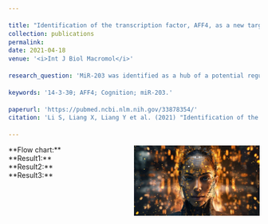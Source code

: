 ```yaml
---

title: "Identification of the transcription factor, AFF4, as a new target of miR-203 in CNS"
collection: publications
permalink: 
date: 2021-04-18
venue: '<i>Int J Biol Macromol</i>'

research_question: 'MiR-203 was identified as a hub of a potential regulatory miRNA network in central nervous system. Overexpressing of miR-203 in the frontal cortex of C57BL/6J wild type mouse induced neurodegeneration by increasing the apoptotic pathway and neuron death. AFF4, a transcription factor, was identified as a new bona fida protein target of miR-203 in CNS. The miRNA:mRNA interaction of miR-203 and AFF4 was verified using Dural-luciferase assay. Down-regulated expression of AFF4 was induced by overexpressing miR-203 both in vitro and in vivo. Open field test, Y maze and Morris water maze test were conducted for the behavioral assessment of the mice with stereotactic injection of lentiviral vector overexpressing miR-203 in the hippocampus. No anxiety-like behavior or impaired cognition was noticed in these mice. Consistent with the results of the behavioral assessment, the electron micrograph and Nissl staining revealed no significant change in the synaptic density and no neuron injuries in the hippocampus of mice overexpressing miR-203, respectively. Our results indicated that instead of promoting neurodegenerative phenotype, a more profound function should be ascribed to miR-203 in regulating neuron behavioral activities and cognition. Neuron-type specific functions of miR-203 are likely to be executed via its various downstream protein interactors.'

keywords: '14-3-3θ; AFF4; Cognition; miR-203.'

paperurl: 'https://pubmed.ncbi.nlm.nih.gov/33878354/'
citation: 'Li S, Liang X, Liang Y et al. (2021) "Identification of the transcription factor, AFF4, as a new target of miR-203 in CNS"，<i>Int J Biol Macromol</i>.  '

---
```


<img src="/images/What-is-AI-1-1536x861.jpg" alt="Image created with Midjourney" style="width:50%; height:auto; float:right;">
**Flow chart:** <br>
**Result1:** <br>
**Result2:** <br>
**Result3:** <br>

